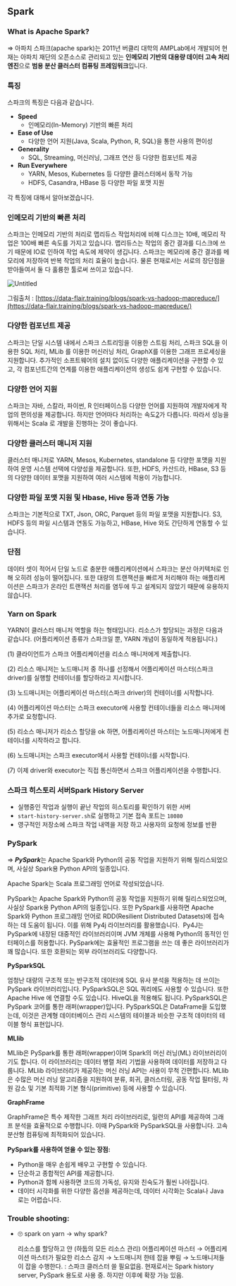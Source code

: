 ## Spark

### What is Apache Spark?

⇒ 아파치 스파크(apache spark)는 2011년 버클리 대학의 AMPLab에서 개발되어 현재는 아파치 재단의 오픈소스로 관리되고 있는 **인메모리 기반의 대용량 데이터 고속 처리 엔진**으로 **범용 분산 클러스터 컴퓨팅 프레임워크**입니다.

### **특징**

스파크의 특징은 다음과 같습니다.

- **Speed**
    - 인메모리(In-Memory) 기반의 빠른 처리
- **Ease of Use**
    - 다양한 언어 지원(Java, Scala, Python, R, SQL)을 통한 사용의 편이성
- **Generality**
    - SQL, Streaming, 머신러닝, 그래프 연산 등 다양한 컴포넌트 제공
- **Run Everywhere**
    - YARN, Mesos, Kubernetes 등 다양한 클러스터에서 동작 가능
    - HDFS, Casandra, HBase 등 다양한 파일 포맷 지원

각 특징에 대해서 알아보겠습니다.

### **인메모리 기반의 빠른 처리**

스파크는 인메모리 기반의 처리로 맵리듀스 작업처리에 비해 디스크는 10배, 메모리 작업은 100배 빠른 속도를 가지고 있습니다. 맵리듀스는 작업의 중간 결과를 디스크에 쓰기 때문에 IO로 인하여 작업 속도에 제약이 생깁니다. 스파크는 메모리에 중간 결과를 메모리에 저장하여 반복 작업의 처리 효율이 높습니다. 물론 현재로서는 서로의 장단점을 받아들여서 둘 다 훌륭한 툴로써 쓰이고 있습니다.

![Untitled](https://user-images.githubusercontent.com/102719063/203532065-13487707-6436-4c4c-8bad-f02c5842d48f.png)

그림출처 : [https://data-flair.training/blogs/spark-vs-hadoop-mapreduce/](https://data-flair.training/blogs/spark-vs-hadoop-mapreduce/)

### **다양한 컴포넌트 제공**

스파크는 단일 시스템 내에서 스파크 스트리밍을 이용한 스트림 처리, 스파크 SQL을 이용한 SQL 처리, MLib 를 이용한 머신러닝 처리, GraphX를 이용한 그래프 프로세싱을 지원합니다. 추가적인 소프트웨어의 설치 없이도 다양한 애플리케이션을 구현할 수 있고, 각 컴포넌트간의 연계를 이용한 애플리케이션의 생성도 쉽게 구현할 수 있습니다.

### **다양한 언어 지원**

스파크는 자바, 스칼라, 파이썬, R 인터페이스등 다양한 언어를 지원하여 개발자에게 작업의 편의성을 제공합니다. 하지만 언어마다 처리하는 속도[2](https://wikidocs.net/26513#fn:2)가 다릅니다. 따라서 성능을 위해서는 Scala 로 개발을 진행하는 것이 좋습니다.

### **다양한 클러스터 매니저 지원**

클러스터 매니저로 YARN, Mesos, Kubernetes, standalone 등 다양한 포맷을 지원하여 운영 시스템 선택에 다양성을 제공합니다. 또한, HDFS, 카산드라, HBase, S3 등의 다양한 데이터 포맷을 지원하여 여러 시스템에 적용이 가능합니다.

### **다양한 파일 포맷 지원 및 Hbase, Hive 등과 연동 가능**

스파크는 기본적으로 TXT, Json, ORC, Parquet 등의 파일 포맷을 지원합니다. S3, HDFS 등의 파일 시스템과 연동도 가능하고, HBase, Hive 와도 간단하게 연동할 수 있습니다.

### 단점

데이터 셋이 적어서 단일 노드로 충분한 애플리케이션에서 스파크는 분산 아키텍처로 인해 오히려 성능이 떨어집니다. 또한 대량의 트랜잭션을 빠르게 처리해야 하는 애플리케이션은 스파크가 온라인 트랜잭션 처리를 염두에 두고 설계되지 않았기 때문에 유용하지 않습니다.

### Yarn on Spark

YARN이 클러스터 매니저 역할을 하는 형태입니다. 리소스가 할당되는 과정은 다음과 같습니다. (어플리케이션 종류가 스파크일 뿐, YARN 개념이 동일하게 적용됩니다.)

(1) 클라이언트가 스파크 어플리케이션을 리소스 매니저에게 제출합니다.

(2) 리소스 매니저는 노드매니저 중 하나를 선정해서 어플리케이션 마스터(스파크 driver)를 실행할 컨테이너를 할당하라고 지시합니다.

(3) 노드매니저는 어플리케이션 마스터(스파크 driver)의 컨테이너를 시작합니다.

(4) 어플리케이션 마스터는 스파크 executor에 사용할 컨테이너들을 리소스 매니저에 추가로 요청합니다.

(5) 리소스 매니저가 리소스 할당을 ok 하면, 어플리케이션 마스터는 노드매니저에게 컨테이너를 시작하라고 합니다.

(6) 노드매니저는 스파크 executor에서 사용할 컨테이너를 시작합니다.

(7) 이제 driver와 executor는 직접 통신하면서 스파크 어플리케이션을 수행합니다.

### **스파크 히스토리 서버Spark History Server**

- 실행중인 작업과 실행이 끝난 작업의 히스토리를 확인하기 위한 서버
- `start-history-server.sh`로 실행하고 기본 접속 포트는 `18080`
- 영구적인 저장소에 스파크 작업 내역을 저장 하고 사용자의 요청에 정보를 반환

### PySpark

⇒ ***PySpark***는 Apache Spark와 Python의 공동 작업을 지원하기 위해 릴리스되었으며, 사실상 Spark용 Python API의 일종입니다.

Apache Spark는 Scala 프로그래밍 언어로 작성되었습니다.

PySpark는 Apache Spark와 Python의 공동 작업을 지원하기 위해 릴리스되었으며, 사실상 Spark용 Python API의 일종입니다. 또한 PySpark를 사용하면 Apache Spark와 Python 프로그래밍 언어로 RDD(Resilient Distributed Datasets)에 접속하는 데 도움이 됩니다. 이를 위해 Py4j 라이브러리를 활용했습니다. 
Py4J는 PySpark에 내장된 대중적인 라이브러리이며 JVM 개체를 사용해 Python의 동적인 인터페이스를 허용합니다. PySpark에는 효율적인 프로그램을 쓰는 데 좋은 라이브러리가 꽤 많습니다. 또한 호환되는 외부 라이브러리도 다양합니다.

**PySparkSQL**

엄청난 대량의 구조적 또는 반구조적 데이터에 SQL 유사 분석을 적용하는 데 쓰이는 PySpark 라이브러리입니다. PySparkSQL은 SQL 쿼리에도 사용할 수 있습니다. 또한 Apache Hive 에 연결할 수도 있습니다. HiveQL을 적용해도 됩니다. PySparkSQL은 PySpark 코어를 통한 래퍼(wrapper)입니다. PySparkSQL은 DataFrame을 도입했는데, 이것은 관계형 데이터베이스 관리 시스템의 테이블과 비슷한 구조적 데이터의 테이블 형식 표현입니다.

**MLlib**

MLlib은 PySpark를 통한 래퍼(wrapper)이며 Spark의 머신 러닝(ML) 라이브러리이기도 합니다. 이 라이브러리는 데이터 병렬 처리 기법을 사용하여 데이터를 저장하고 다룹니다. MLlib 라이브러리가 제공하는 머신 러닝 API는 사용이 무척 간편합니다. MLlib은 수많은 머신 러닝 알고리즘을 지원하여 분류, 회귀, 클러스터링, 공동 작업 필터링, 차원 감소 및 기본 최적화 기본 형식(primitive) 등에 사용할 수 있습니다.

**GraphFrame**

GraphFrame은 특수 제작한 그래프 처리 라이브러리로, 일련의 API를 제공하여 그래프 분석을 효율적으로 수행합니다. 이때 PySpark와 PySparkSQL을 사용합니다. 고속 분산형 컴퓨팅에 최적화되어 있습니다. 

**PySpark를 사용하여 얻을 수 있는 장점:** 

- Python을 매우 손쉽게 배우고 구현할 수 있습니다.
- 단순하고 종합적인 API를 제공합니다.
- Python과 함께 사용하면 코드의 가독성, 유지와 친숙도가 훨씬 나아집니다.
- 데이터 시각화를 위한 다양한 옵션을 제공하는데, 데이터 시각화는 Scala나 Java로는 어렵습니다.

### Trouble shooting:

- 🙄 spark on yarn → why spark?
    
    리소스를 할당하고 얀 (하둡의 모든 리소스 관리) 어플리케이션 마스터 → 어플리케이션 마스터가 필요한 리소스 감지 → 노드매니저 한테 잡을 뿌림 → 노드매니저들이 잡을 수행한다.
    : 스파크 클러스터 쓸 필요없음. 현재로서는 Spark history server, PySpark 용도로 사용 중. 하지만 이후에 확장 가능 있음.
